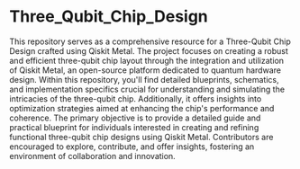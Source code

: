 # Three_Qubit_Chip_Design
This repository serves as a comprehensive resource for a Three-Qubit Chip Design crafted using Qiskit Metal. The project focuses on creating a robust and efficient three-qubit chip layout through the integration and utilization of Qiskit Metal, an open-source platform dedicated to quantum hardware design. Within this repository, you'll find detailed blueprints, schematics, and implementation specifics crucial for understanding and simulating the intricacies of the three-qubit chip. Additionally, it offers insights into optimization strategies aimed at enhancing the chip's performance and coherence. The primary objective is to provide a detailed guide and practical blueprint for individuals interested in creating and refining functional three-qubit chip designs using Qiskit Metal. Contributors are encouraged to explore, contribute, and offer insights, fostering an environment of collaboration and innovation.
